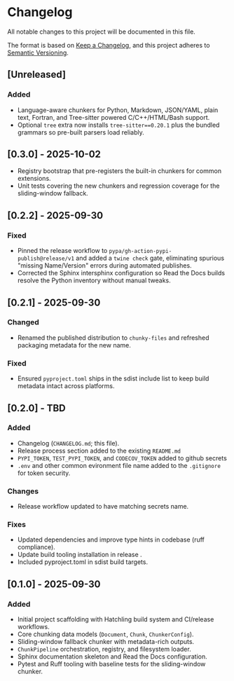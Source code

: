 # Changelog

All notable changes to this project will be documented in this file.

The format is based on [Keep a Changelog](https://keepachangelog.com/en/1.1.0/),
and this project adheres to [Semantic Versioning](https://semver.org/spec/v2.0.0.html).

## [Unreleased]

### Added
- Language-aware chunkers for Python, Markdown, JSON/YAML, plain text, Fortran, and Tree-sitter powered C/C++/HTML/Bash support.
- Optional `tree` extra now installs `tree-sitter==0.20.1` plus the bundled grammars so pre-built parsers load reliably.

## [0.3.0] - 2025-10-02

- Registry bootstrap that pre-registers the built-in chunkers for common extensions.
- Unit tests covering the new chunkers and regression coverage for the sliding-window fallback.

## [0.2.2] - 2025-09-30
### Fixed
- Pinned the release workflow to `pypa/gh-action-pypi-publish@release/v1` and added a `twine check` gate, eliminating spurious "missing Name/Version" errors during automated publishes.
- Corrected the Sphinx intersphinx configuration so Read the Docs builds resolve the Python inventory without manual tweaks.

## [0.2.1] - 2025-09-30

### Changed
- Renamed the published distribution to `chunky-files` and refreshed packaging metadata for the new name.

### Fixed
- Ensured `pyproject.toml` ships in the sdist include list to keep build metadata intact across platforms.

## [0.2.0] - TBD
### Added
- Changelog (`CHANGELOG.md`; this file).
- Release process section added to the existing `README.md`
- `PYPI_TOKEN`, `TEST_PYPI_TOKEN`, and `CODECOV_TOKEN` added to github secrets
- `.env` and other common evironment file name added to the `.gitignore` for token security. 
### Changes
- Release workflow updated to have matching secrets name.
### Fixes
- Updated dependencies and improve type hints in codebase (ruff compliance).
- Update build tooling installation in release .
- Included pyproject.toml in sdist build targets.

## [0.1.0] - 2025-09-30
### Added
- Initial project scaffolding with Hatchling build system and CI/release workflows.
- Core chunking data models (`Document`, `Chunk`, `ChunkerConfig`).
- Sliding-window fallback chunker with metadata-rich outputs.
- `ChunkPipeline` orchestration, registry, and filesystem loader.
- Sphinx documentation skeleton and Read the Docs configuration.
- Pytest and Ruff tooling with baseline tests for the sliding-window chunker.
